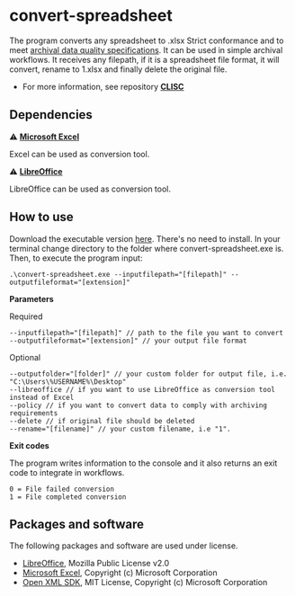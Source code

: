 # convert-spreadsheet
The program converts any spreadsheet to .xlsx Strict conformance and to meet [archival data quality specifications](https://github.com/Asbjoedt/CLISC/wiki/Archival-Data-Quality). It can be used in simple archival workflows. It receives any filepath, if it is a spreadsheet file format, it will convert, rename to 1.xlsx and finally delete the original file.

* For more information, see repository **[CLISC](https://github.com/Asbjoedt/CLISC)**

## Dependencies
:warning: **[Microsoft Excel](https://www.microsoft.com/en-us/microsoft-365/excel)**

Excel can be used as conversion tool.

:warning: **[LibreOffice](https://libreoffice.org)**

LibreOffice can be used as conversion tool.

## How to use
Download the executable version [here](https://github.com/Asbjoedt/convert-spreadsheet/releases). There's no need to install. In your terminal change directory to the folder where convert-spreadsheet.exe is. Then, to execute the program input:
```
.\convert-spreadsheet.exe --inputfilepath="[filepath]" --outputfileformat="[extension]"
```

**Parameters**

Required
```
--inputfilepath="[filepath]" // path to the file you want to convert
--outputfileformat="[extension]" // your output file format
```
Optional
```
--outputfolder="[folder]" // your custom folder for output file, i.e. "C:\Users\%USERNAME%\Desktop"
--libreoffice // if you want to use LibreOffice as conversion tool instead of Excel
--policy // if you want to convert data to comply with archiving requirements
--delete // if original file should be deleted
--rename="[filename]" // your custom filename, i.e "1".
```

**Exit codes**

The program writes information to the console and it also returns an exit code to integrate in workflows.
```
0 = File failed conversion
1 = File completed conversion
```

## Packages and software
The following packages and software are used under license.
* [LibreOffice](https://www.libreoffice.org/), Mozilla Public License v2.0
* [Microsoft Excel](https://www.microsoft.com/en-us/microsoft-365/excel), Copyright (c) Microsoft Corporation
* [Open XML SDK](https://github.com/OfficeDev/Open-XML-SDK), MIT License, Copyright (c) Microsoft Corporation
